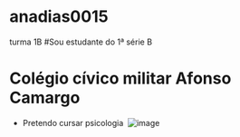 # anadias0015
turma 1B
#Sou estudante do 1ª série B
# Colégio cívico militar Afonso Camargo
* Pretendo cursar psicologia
  ![]() ![image](https://github.com/anadias15/anadias1208/assets/145038324/c3fd3ad9-5b2f-4e78-ab7a-5516c03a96dc)

